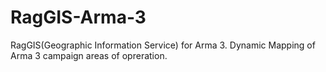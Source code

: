 # RagGIS-Arma-3
RagGIS(Geographic Information Service) for Arma 3. Dynamic Mapping of Arma 3 campaign areas of opreration. 
